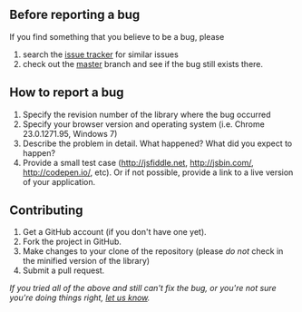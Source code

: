 ## Before reporting a bug

If you find something that you believe to be a bug, please 

1. search the [issue tracker][0] for similar issues
2. check out the [master][1] branch and see if the bug still exists there.


## How to report a bug

1. Specify the revision number of the library where the bug occurred
2. Specify your browser version and operating system (i.e. Chrome 23.0.1271.95, Windows 7)
3. Describe the problem in detail. What happened? What did you expect to happen?
4. Provide a small test case (http://jsfiddle.net, http://jsbin.com/, http://codepen.io/, etc). Or if not possible, provide a link to a live version of your application.


## Contributing

1. Get a GitHub account (if you don't have one yet).
2. Fork the project in GitHub.
3. Make changes to your clone of the repository (please *do not* check in the minified version of the library)
4. Submit a pull request.

_If you tried all of the above and still can't fix the bug, or you're not sure you're doing things right, [let us know][0]._

[0]: https://github.com/noeldelgado/react-gemini-scrollbar/issues
[1]: https://github.com/noeldelgado/react-gemini-scrollbar/tree/master
